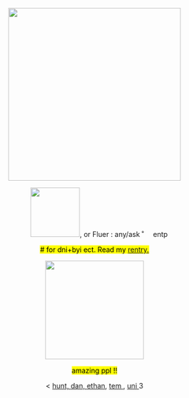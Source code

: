 <!---me when me when code--->

<p></p>
<!-----image--->
<p align="center">
<img width= "350" src="https://c.tenor.com/S2iN62WbvN4AAAAd/tenor.gif">
</p>

<!---info--->
<p align="center"> <img width= "15" src="https://images-wixmp-ed30a86b8c4ca887773594c2.wixmp.com/f/dc6219b5-cf79-4528-b403-e02e9c0ae643/dag8pgi-49c3bc2d-26f6-459e-98a2-88f91617efa5.gif?token=eyJ0eXAiOiJKV1QiLCJhbGciOiJIUzI1NiJ9.eyJzdWIiOiJ1cm46YXBwOjdlMGQxODg5ODIyNjQzNzNhNWYwZDQxNWVhMGQyNmUwIiwiaXNzIjoidXJuOmFwcDo3ZTBkMTg4OTgyMjY0MzczYTVmMGQ0MTVlYTBkMjZlMCIsIm9iaiI6W1t7InBhdGgiOiJcL2ZcL2RjNjIxOWI1LWNmNzktNDUyOC1iNDAzLWUwMmU5YzBhZTY0M1wvZGFnOHBnaS00OWMzYmMyZC0yNmY2LTQ1OWUtOThhMi04OGY5MTYxN2VmYTUuZ2lmIn1dXSwiYXVkIjpbInVybjpzZXJ2aWNlOmZpbGUuZG93bmxvYWQiXX0.7wPsixwXJs3mOAUcm02kHJ5_1cjt3aoeb5Lm6qUwQyo"> <img width= "100" src="https://cdn.discordapp.com/attachments/1184264483443593216/1293243188290650205/Untitled72_20241008180152.png?ex=6706aa13&is=67055893&hm=332ec50eff8e5015a4fe1b47e6c6cea632ade7da7b7610ffe881a840eb5f3eef&">, or Fluer : any/ask ˚<img width= "15" src="https://images-wixmp-ed30a86b8c4ca887773594c2.wixmp.com/f/dc6219b5-cf79-4528-b403-e02e9c0ae643/dag8pgi-49c3bc2d-26f6-459e-98a2-88f91617efa5.gif?token=eyJ0eXAiOiJKV1QiLCJhbGciOiJIUzI1NiJ9.eyJzdWIiOiJ1cm46YXBwOjdlMGQxODg5ODIyNjQzNzNhNWYwZDQxNWVhMGQyNmUwIiwiaXNzIjoidXJuOmFwcDo3ZTBkMTg4OTgyMjY0MzczYTVmMGQ0MTVlYTBkMjZlMCIsIm9iaiI6W1t7InBhdGgiOiJcL2ZcL2RjNjIxOWI1LWNmNzktNDUyOC1iNDAzLWUwMmU5YzBhZTY0M1wvZGFnOHBnaS00OWMzYmMyZC0yNmY2LTQ1OWUtOThhMi04OGY5MTYxN2VmYTUuZ2lmIn1dXSwiYXVkIjpbInVybjpzZXJ2aWNlOmZpbGUuZG93bmxvYWQiXX0.7wPsixwXJs3mOAUcm02kHJ5_1cjt3aoeb5Lm6qUwQyo"> entp </p>

<p align="center"> <mark> # for dni+byi ect. Read my <a href="https://rentry.co/Lov3_Letter2">rentry.</a>  </p>

<!----divider--->
<p align="center">
<img width= "200" src="https://images-wixmp-ed30a86b8c4ca887773594c2.wixmp.com/f/238b984b-9b8f-480c-a539-a15356ed640a/d83ll23-7d9e32bf-8fcd-44c4-9de6-4662bbf84e2a.gif?token=eyJ0eXAiOiJKV1QiLCJhbGciOiJIUzI1NiJ9.eyJzdWIiOiJ1cm46YXBwOjdlMGQxODg5ODIyNjQzNzNhNWYwZDQxNWVhMGQyNmUwIiwiaXNzIjoidXJuOmFwcDo3ZTBkMTg4OTgyMjY0MzczYTVmMGQ0MTVlYTBkMjZlMCIsIm9iaiI6W1t7InBhdGgiOiJcL2ZcLzIzOGI5ODRiLTliOGYtNDgwYy1hNTM5LWExNTM1NmVkNjQwYVwvZDgzbGwyMy03ZDllMzJiZi04ZmNkLTQ0YzQtOWRlNi00NjYyYmJmODRlMmEuZ2lmIn1dXSwiYXVkIjpbInVybjpzZXJ2aWNlOmZpbGUuZG93bmxvYWQiXX0.8Vm8oEoSR6e5Et84BVFHVSWIHtWiCdjg2sIANKpIdVQ" >
</p>

<!-----friends!!!--->
<p align="center"> <mark> amazing ppl !! </mark> 
 <p></p>
                                                                         
  <p align="center"> < <a href="https://github.com/sennadead"> hunt, <a href="https://github.com/DANZNC">dan,   
   <a href="https://www.patreon.com/comfycritters"> ethan</a>, <a href="https://www.patreon.com/Pullinuptoyomomshome"> tem </a>, <a href="https://www.patreon.com/lps_enthusiast"> uni </a> 3 </mark> </p>
<p></p>
